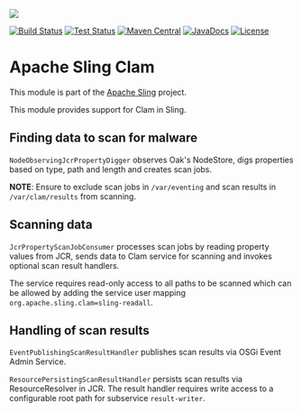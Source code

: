 [<img src="http://sling.apache.org/res/logos/sling.png"/>](http://sling.apache.org)

[![Build Status](https://builds.apache.org/buildStatus/icon?job=sling-org-apache-sling-clam-1.8)](https://builds.apache.org/view/S-Z/view/Sling/job/sling-org-apache-sling-clam-1.8) [![Test Status](https://img.shields.io/jenkins/t/https/builds.apache.org/view/S-Z/view/Sling/job/sling-org-apache-sling-clam-1.8.svg)](https://builds.apache.org/view/S-Z/view/Sling/job/sling-org-apache-sling-clam-1.8/test_results_analyzer/) [![Maven Central](https://maven-badges.herokuapp.com/maven-central/org.apache.sling/org.apache.sling.clam/badge.svg)](http://search.maven.org/#search%7Cga%7C1%7Cg%3A%22org.apache.sling%22%20a%3A%22org.apache.sling.clam%22) [![JavaDocs](https://www.javadoc.io/badge/org.apache.sling/org.apache.sling.clam.svg)](https://www.javadoc.io/doc/org.apache.sling/org.apache.sling.clam) [![License](https://img.shields.io/badge/License-Apache%202.0-blue.svg)](https://www.apache.org/licenses/LICENSE-2.0)

# Apache Sling Clam

This module is part of the [Apache Sling](https://sling.apache.org) project.

This module provides support for Clam in Sling.


## Finding data to scan for malware

`NodeObservingJcrPropertyDigger` observes Oak's NodeStore, digs properties based on type, path and length and creates scan jobs.

**NOTE**: Ensure to exclude scan jobs in `/var/eventing` and scan results in `/var/clam/results` from scanning.


## Scanning data

`JcrPropertyScanJobConsumer` processes scan jobs by reading property values from JCR, sends data to Clam service for scanning and invokes optional scan result handlers.

The service requires read-only access to all paths to be scanned which can be allowed by adding the service user mapping `org.apache.sling.clam=sling-readall`.


## Handling of scan results

`EventPublishingScanResultHandler` publishes scan results via OSGi Event Admin Service.

`ResourcePersistingScanResultHandler` persists scan results via ResourceResolver in JCR. The result handler requires write access to a configurable root path for subservice `result-writer`.

